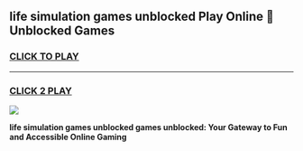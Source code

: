 
## life simulation games unblocked Play Online 👋 Unblocked Games
<h3>
<a href="https://premium.freeplayer.one?title=life_simulation_games_unblocked&ref=19F">CLICK TO PLAY</a></h3>
<hr>

<h3>
<a href="https://premium.freeplayer.one?title=life_simulation_games_unblocked&ref=19F">CLICK 2 PLAY</a>
  
</h3>

<a href="https://premium.freeplayer.one?title=life_simulation_games_unblocked&ref=19F"><img src="https://clearcache.store/games.png"></a>


**life simulation games unblocked games unblocked: Your Gateway to Fun and Accessible Online Gaming**
